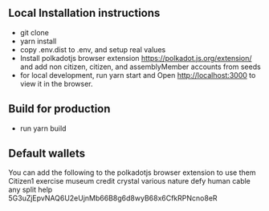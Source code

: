 ## Local Installation instructions

- git clone
- yarn install
- copy .env.dist to .env, and setup real values
- Install polkadotjs browser extension https://polkadot.js.org/extension/ and add non citizen, citizen, and assemblyMember accounts from seeds
- for local development, run yarn start and Open [http://localhost:3000](http://localhost:3000) to view it in the browser.


## Build for production

 - run yarn build
 
## Default wallets
You can add the following to the polkadotjs browser extension to use them
Citizen1
exercise museum credit crystal various nature defy human cable any split help
5G3uZjEpvNAQ6U2eUjnMb66B8g6d8wyB68x6CfkRPNcno8eR
